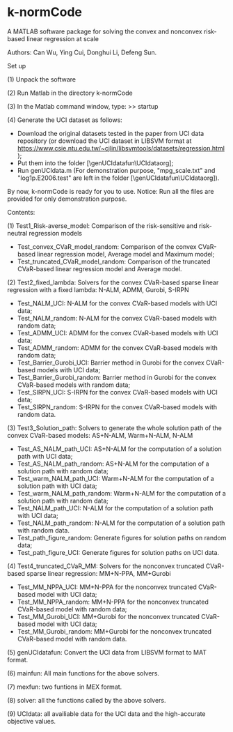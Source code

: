 # k-normCode
A MATLAB software package for solving the convex and nonconvex risk-based  linear regression at scale

Authors: Can Wu, Ying Cui, Donghui Li, Defeng Sun. 

Set up

(1) Unpack the software

(2) Run Matlab in the directory k-normCode

(3) In the Matlab command window, type: 
    >> startup 
    
(4) Generate the UCI dataset as follows:

-  Download the original datasets tested in the paper from UCI data repository (or download the UCI dataset in LIBSVM
    format at https://www.csie.ntu.edu.tw/~cjlin/libsvmtools/datasets/regression.html);   
- Put them into the folder [\genUCIdatafun\UCIdataorg];
- Run genUCIdata.m (For demonstration purpose, "mpg_scale.txt" and "log1p.E2006.test" are left in the folder
    [\genUCIdatafun\UCIdataorg]).

By now, k-normCode is ready for you to use. Notice: Run all the files are provided for only demonstration purpose.

Contents:

(1) Test1_Risk-averse_model: Comparison of the risk-sensitive and risk-neutral regression models

- Test_convex_CVaR_model_random: Comparison of the convex CVaR-based linear regression model, Average model and Maximum model; 
- Test_truncated_CVaR_model_random: Comparison of the truncated CVaR-based linear regression model and Average model.

(2) Test2_fixed_lambda: Solvers for the convex CVaR-based sparse linear regression with a fixed lambda: N-ALM, ADMM, Gurobi, S-IRPN

- Test_NALM_UCI: N-ALM for the convex CVaR-based models with UCI data; 
- Test_NALM_random: N-ALM for the convex CVaR-based models with random data; 
- Test_ADMM_UCI: ADMM for the convex CVaR-based models with UCI data; 
- Test_ADMM_random: ADMM for the convex CVaR-based models with random data; 
- Test_Barrier_Gurobi_UCI: Barrier method in Gurobi for the convex CVaR-based models with UCI data; 
- Test_Barrier_Gurobi_random: Barrier method in Gurobi for the convex CVaR-based models with random data; 
- Test_SIRPN_UCI: S-IRPN for the convex CVaR-based models with UCI data; 
- Test_SIRPN_random: S-IRPN for the convex CVaR-based models with random data.

(3) Test3_Solution_path: Solvers to generate the whole solution path of the convex CVaR-based models: AS+N-ALM, Warm+N-ALM, N-ALM

- Test_AS_NALM_path_UCI: AS+N-ALM for the computation of a solution path with UCI data; 
- Test_AS_NALM_path_random: AS+N-ALM for the computation of a solution path with random data; 
- Test_warm_NALM_path_UCI: Warm+N-ALM for the computation of a solution path with UCI data; 
- Test_warm_NALM_path_random: Warm+N-ALM for the computation of a solution path with random data; 
- Test_NALM_path_UCI: N-ALM for the computation of a solution path with UCI data; 
- Test_NALM_path_random: N-ALM for the computation of a solution path with random data.
- Test_path_figure_random: Generate figures for solution paths on random data;
- Test_path_figure_UCI: Generate figures for solution paths on UCI data.

(4) Test4_truncated_CVaR_MM: Solvers for the nonconvex truncated CVaR-based sparse linear regression: MM+N-PPA, MM+Gurobi

- Test_MM_NPPA_UCI: MM+N-PPA for the nonconvex truncated CVaR-based model with UCI data; 
- Test_MM_NPPA_random: MM+N-PPA for the nonconvex truncated CVaR-based model with random data; 
- Test_MM_Gurobi_UCI: MM+Gurobi for the nonconvex truncated CVaR-based model with UCI data; 
- Test_MM_Gurobi_random: MM+Gurobi for the nonconvex truncated CVaR-based model with random data.

(5) genUCIdatafun: Convert the UCI data from LIBSVM format to MAT format.

(6) mainfun: All main functions for the above solvers.

(7) mexfun: two funtions in MEX format.

(8) solver: all the functions called by the above solvers.

(9) UCIdata: all availiable data for the UCI data and the high-accurate objective values.




